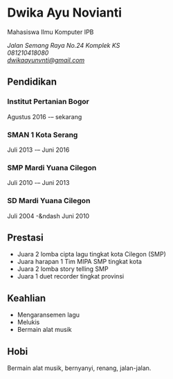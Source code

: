 # Dwika Ayu Novianti
Mahasiswa Ilmu Komputer IPB

*Jalan Semang Raya No.24 Komplek KS*  
*081210418080*  
*dwikaayunvnti@gmail.com*

## Pendidikan 

### Institut Pertanian Bogor
Agustus 2016 -&ndash; sekarang

### SMAN 1 Kota Serang
Juli 2013 -&ndash; Juni 2016

### SMP Mardi Yuana Cilegon
Juli 2010 -&ndash; Juni 2013

### SD Mardi Yuana Cilegon
Juli 2004 -&ndash Juni 2010

## Prestasi
- Juara 2 lomba cipta lagu tingkat kota Cilegon (SMP)
- Juara harapan 1 Tim MIPA SMP tingkat kota
- Juara 2 lomba story telling SMP
- Juara 1 duet recorder tingkat provinsi

## Keahlian
- Mengaransemen lagu
- Melukis
- Bermain alat musik

## Hobi
Bermain alat musik, bernyanyi, renang, jalan-jalan.


